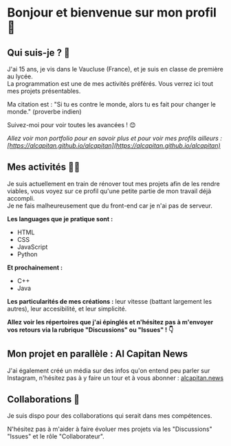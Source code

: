 # Bonjour et bienvenue sur mon profil 👋

## Qui suis-je ? 💁

J'ai 15 ans, je vis dans le Vaucluse (France), et je suis en classe de première au lycée.  
La programmation est une de mes activités préférés. Vous verrez ici tout mes projets présentables.
  
Ma citation est : "Si tu es contre le monde, alors tu es fait pour changer le monde." (proverbe indien)  
  
Suivez-moi pour voir toutes les avancées ! 😊  
  
_Allez voir mon portfolio pour en savoir plus et pour voir mes profils ailleurs : [https://alcapitan.github.io/alcapitan](https://alcapitan.github.io/alcapitan)_

## Mes activités 👨‍💻

Je suis actuellement en train de rénover tout mes projets afin de les rendre viables, vous voyez sur ce profil qu'une petite partie de mon travail déjà accompli.  
Je ne fais malheureusement que du front-end car je n'ai pas de serveur.

**Les languages que je pratique sont :**
* HTML 
* CSS
* JavaScript
* Python
  
**Et prochainement :**
* C++
* Java

**Les particularités de mes créations :** leur vitesse (battant largement les autres), leur accesibilité, et leur simplicité.  
  
**Allez voir les répertoires que j'ai épinglés et n'hésitez pas à m'envoyer vos retours via la rubrique "Discussions" ou "Issues" ! 👇**  

## Mon projet en parallèle : Al Capitan News

J'ai également créé un média sur des infos qu'on entend peu parler sur Instagram, n'hésitez pas à y faire un tour et à vous abonner : [alcapitan.news](https://www.instagram.com/alcapitan.news)  

## Collaborations 🤝

Je suis dispo pour des collaborations qui serait dans mes compétences.
  
N'hésitez pas à m'aider à faire évoluer mes projets via les "Discussions" "Issues" et le rôle "Collaborateur".  
